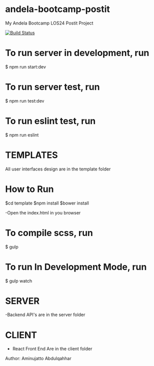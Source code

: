 # andela-bootcamp-postit
My Andela Bootcamp LOS24 Postit Project

[![Build Status](https://travis-ci.org/jattoabdul/andela-bootcamp-postit.svg?branch=master)](https://travis-ci.org/jattoabdul/andela-bootcamp-postit)

# To run server in development, run
$ npm run start:dev

# To run server test, run
$ npm run test:dev

# To run eslint test, run
$ npm run eslint

# TEMPLATES
All user interfaces design are in the template folder

# How to Run
$cd template
$npm install
$bower install

-Open the index.html in you browser

# To compile scss, run
$ gulp

# To run In Development Mode, run
$ gulp watch


# SERVER
-Backend API's are in the server folder



# CLIENT
- React Front End Are in the client folder


Author: Aminujatto Abdulqahhar